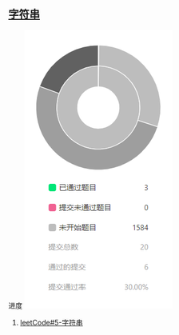 ## [字符串](./week3-字符串)
 进度 ![](./progress.png)

1. [leetCode#5-字符串](https://github.com/xianweics/algorithm-learning/blob/master/liyanbin/week2-dp/leetCode72-%E7%BC%96%E8%BE%91%E8%B7%9D%E7%A6%BB/%E7%BC%96%E8%BE%91%E8%B7%9D%E7%A6%BB.md)